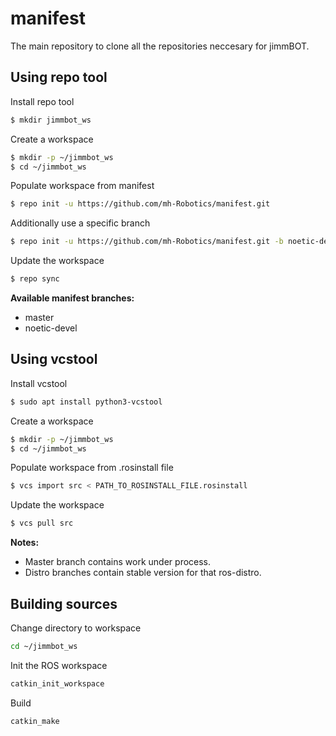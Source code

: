 # manifest
The main repository to clone all the repositories neccesary for jimmBOT.

## Using repo tool 

Install repo tool
```bash
$ mkdir jimmbot_ws
```

Create a workspace
```bash
$ mkdir -p ~/jimmbot_ws
$ cd ~/jimmbot_ws
```

Populate workspace from manifest
```bash
$ repo init -u https://github.com/mh-Robotics/manifest.git
```

Additionally use a specific branch
```bash
$ repo init -u https://github.com/mh-Robotics/manifest.git -b noetic-devel
```

Update the workspace
```bash
$ repo sync
```

**Available manifest branches:**
* master
* noetic-devel

## Using vcstool

Install vcstool
```bash
$ sudo apt install python3-vcstool
```

Create a workspace
```bash
$ mkdir -p ~/jimmbot_ws
$ cd ~/jimmbot_ws
```

Populate workspace from .rosinstall file
```bash
$ vcs import src < PATH_TO_ROSINSTALL_FILE.rosinstall
```

Update the workspace
```bash
$ vcs pull src
```

**Notes:**
- Master branch contains work under process.
- Distro branches contain stable version for that ros-distro.

## Building sources

Change directory to workspace
```bash
cd ~/jimmbot_ws
```

Init the ROS workspace
```bash
catkin_init_workspace
```

Build
```
catkin_make
```